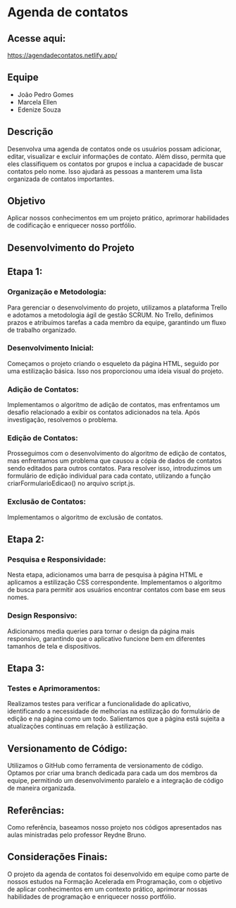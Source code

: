 # Agenda de contatos

## Acesse aqui:
https://agendadecontatos.netlify.app/

## Equipe
- João Pedro Gomes
- Marcela Ellen
- Edenize Souza

## Descrição
Desenvolva uma agenda de contatos onde os usuários possam adicionar, editar, visualizar e excluir informações de contato. Além disso, permita que eles classifiquem os contatos por grupos e inclua a capacidade de buscar contatos pelo nome. Isso ajudará as pessoas a manterem uma lista organizada de contatos importantes.

## Objetivo
Aplicar nossos conhecimentos em um projeto prático, aprimorar habilidades de codificação e enriquecer nosso portfólio.

## Desenvolvimento do Projeto

## Etapa 1:
### Organização e Metodologia:
Para gerenciar o desenvolvimento do projeto, utilizamos a plataforma Trello e adotamos a metodologia ágil de gestão SCRUM. No Trello, definimos prazos e atribuímos tarefas a cada membro da equipe, garantindo um fluxo de trabalho organizado.

### Desenvolvimento Inicial:
Começamos o projeto criando o esqueleto da página HTML, seguido por uma estilização básica. Isso nos proporcionou uma ideia visual do projeto.

### Adição de Contatos:
Implementamos o algoritmo de adição de contatos, mas enfrentamos um desafio relacionado a exibir os contatos adicionados na tela. Após investigação, resolvemos o problema.

### Edição de Contatos:
Prosseguimos com o desenvolvimento do algoritmo de edição de contatos, mas enfrentamos um problema que causou a cópia de dados de contatos sendo editados para outros contatos. Para resolver isso, introduzimos um formulário de edição individual para cada contato, utilizando a função criarFormularioEdicao() no arquivo script.js.

### Exclusão de Contatos:
Implementamos o algoritmo de exclusão de contatos.

## Etapa 2:
### Pesquisa e Responsividade:
Nesta etapa, adicionamos uma barra de pesquisa à página HTML e aplicamos a estilização CSS correspondente.
Implementamos o algoritmo de busca para permitir aos usuários encontrar contatos com base em seus nomes.

### Design Responsivo:
Adicionamos media queries para tornar o design da página mais responsivo, garantindo que o aplicativo funcione bem em diferentes tamanhos de tela e dispositivos.

## Etapa 3:
### Testes e Aprimoramentos:
Realizamos testes para verificar a funcionalidade do aplicativo, identificando a necessidade de melhorias na estilização do formulário de edição e na página como um todo.
Salientamos que a página está sujeita a atualizações contínuas em relação à estilização.

## Versionamento de Código:
Utilizamos o GitHub como ferramenta de versionamento de código. Optamos por criar uma branch dedicada para cada um dos membros da equipe, permitindo um desenvolvimento paralelo e a integração de código de maneira organizada.

## Referências:
Como referência, baseamos nosso projeto nos códigos apresentados nas aulas ministradas pelo professor Reydne Bruno.

## Considerações Finais:
O projeto da agenda de contatos foi desenvolvido em equipe como parte de nossos estudos na Formação Acelerada em Programação, com o objetivo de aplicar conhecimentos em um contexto prático, aprimorar nossas habilidades de programação e enriquecer nosso portfólio.
